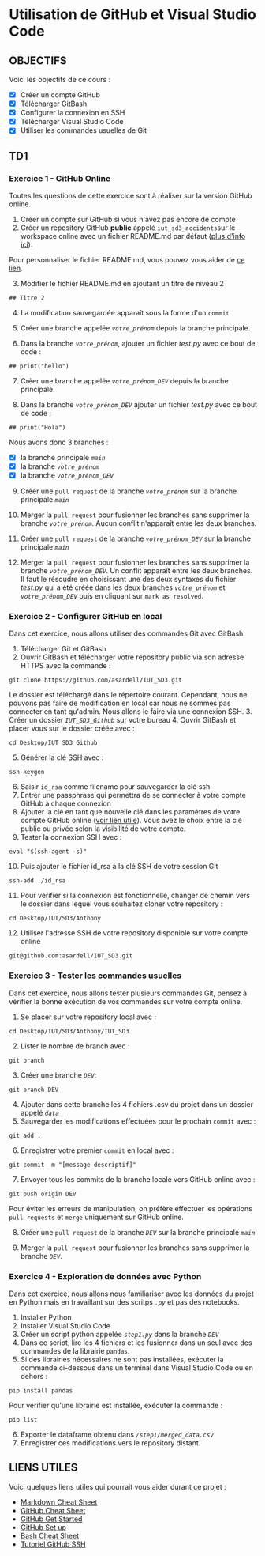 # Utilisation de GitHub et Visual Studio Code

## OBJECTIFS

Voici les objectifs de ce cours :
- [x] Créer un compte GitHub
- [x] Télécharger GitBash
- [x] Configurer la connexion en SSH
- [x] Télécharger Visual Studio Code
- [x] Utiliser les commandes usuelles de Git

## TD1

### Exercice 1 - GitHub Online

Toutes les questions de cette exercice sont à réaliser sur la version GitHub online. 

1. Créer un compte sur GitHub si vous n'avez pas encore de compte
2. Créer un repository GitHub **public** appelé `iut_sd3_accidents`sur le workspace online avec un fichier README.md par défaut ([plus d'info ici](https://docs.github.com/fr/repositories/creating-and-managing-repositories/creating-a-new-repository#creating-a-new-repository-from-the-web-ui)).

Pour personnaliser le fichier README.md, vous pouvez vous aider de [ce lien](https://www.markdownguide.org/cheat-sheet/).

3. Modifier le fichier README.md en ajoutant un titre de niveau 2

```
## Titre 2
```
4. La modification sauvegardée apparaît sous la forme d'un `commit`

5. Créer une branche appelée *`votre_prénom`* depuis la branche principale.

6. Dans la branche *`votre_prénom`*, ajouter un fichier *test.py* avec ce bout de code : 
```
## print("hello")
```

7. Créer une branche appelée *`votre_prénom_DEV`* depuis la branche principale.

8. Dans la branche *`votre_prénom_DEV`* ajouter un fichier *test.py* avec ce bout de code : 
```
## print("Hola")
```
Nous avons donc 3 branches : 

- [x] la branche principale *`main`*
- [x] la branche *`votre_prénom`*
- [x] la branche *`votre_prénom_DEV`*

9. Créer une `pull request` de la branche *`votre_prénom`* sur la branche principale *`main`*

10. Merger la `pull request` pour fusionner les branches sans supprimer la branche *`votre_prénom`*. Aucun conflit n'apparaît entre les deux branches.

11. Créer une `pull request` de la branche *`votre_prénom_DEV`* sur la branche principale *`main`*

12. Merger la `pull request` pour fusionner les branches sans supprimer la branche *`votre_prénom_DEV`*. Un conflit apparaît entre les deux branches. Il faut le résoudre en choisissant une des deux syntaxes du fichier *test.py* qui a été créée dans les deux branches *`votre_prénom`* et *`votre_prénom_DEV`* puis en cliquant sur `mark as resolved`. 

### Exercice 2 - Configurer GitHub en local

Dans cet exercice, nous allons utiliser des commandes Git avec GitBash. 

1. Télécharger Git et GitBash
2. Ouvrir GitBash et télécharger votre repository public via son adresse HTTPS avec la commande :
```
git clone https://github.com/asardell/IUT_SD3.git
```
Le dossier est téléchargé dans le répertoire courant. Cependant, nous ne pouvons pas faire de modification en local car nous ne sommes pas connecter en tant qu'admin. Nous allons le faire via une connexion SSH.
3. Créer un dossier *`IUT_SD3_Github`* sur votre bureau
4. Ouvrir GitBash et placer vous sur le dossier créée avec : 
```
cd Desktop/IUT_SD3_Github
```
5. Générer la clé SSH avec :
```
ssh-keygen
```
6. Saisir `id_rsa` comme filename pour sauvegarder la clé ssh
7. Entrer une passphrase qui permettra de se connecter à votre compte GitHub à chaque connexion
8. Ajouter la clé en tant que nouvelle clé dans les paramètres de votre compte GitHub online ([voir lien utile](https://linuxhint.com/clone-repo-with-ssh-key-in-git/)). Vous avez le choix entre la clé public ou privée selon la visibilité de votre compte.
9. Tester la connexion SSH avec : 
```
eval "$(ssh-agent -s)"
```
10. Puis ajouter le fichier id_rsa à la clé SSH de votre session Git
```
ssh-add ./id_rsa
```
11. Pour vérifier si la connexion est fonctionnelle, changer de chemin vers le dossier dans lequel vous souhaitez cloner votre repository :
```
cd Desktop/IUT/SD3/Anthony
```
12. Utiliser l'adresse SSH de votre repository disponible sur votre compte online
```
git@github.com:asardell/IUT_SD3.git
```

### Exercice 3 - Tester les commandes usuelles

Dans cet exercice, nous allons tester plusieurs commandes Git, pensez à vérifier la bonne exécution de vos commandes sur votre compte online.

1. Se placer sur votre repository local avec :
```
cd Desktop/IUT/SD3/Anthony/IUT_SD3
```
2. Lister le nombre de branch avec : 
```
git branch
```
3. Créer une branche *`DEV`*: 
```
git branch DEV
```
4. Ajouter dans cette branche les 4 fichiers .csv du projet  dans un dossier appelé *`data`*
5. Sauvegarder les modifications effectuées pour le prochain `commit` avec : 
```
git add .
```
6. Enregistrer votre premier `commit` en local avec : 
```
git commit -m "[message descriptif]"
```
7. Envoyer tous les commits de la branche locale vers GitHub online avec : 
```
git push origin DEV
```
 
 Pour éviter les erreurs de manipulation, on préfère effectuer les opérations `pull requests` et `merge` uniquement sur GitHub online.

8. Créer une `pull request` de la branche *`DEV`* sur la branche principale *`main`*

12. Merger la `pull request` pour fusionner les branches sans supprimer la branche *`DEV`*.

### Exercice 4 - Exploration de données avec Python

Dans cet exercice, nous allons nous familiariser avec les données du projet en Python mais en travaillant sur des scritps *`.py`* et pas des notebooks.

1. Installer Python
2. Installer Visual Studio Code
3. Créer un script python appelée *`step1.py`* dans la branche *`DEV`*
4. Dans ce script, lire les 4 fichiers et les fusionner dans un seul avec des commandes de la librairie `pandas`.
5. Si des librairies nécessaires ne sont pas installées, exécuter la commande ci-dessous dans un terminal dans Visual Studio Code ou en dehors : 
```
pip install pandas
```
Pour vérifier qu'une librairie est installée, exécuter la commande : 
```
pip list
```
6. Exporter le dataframe obtenu dans *`/step1/merged_data.csv`*
7. Enregistrer ces modifications vers le repository distant.

## LIENS UTILES

Voici quelques liens utiles qui pourrait vous aider durant ce projet :

- [Markdown Cheat Sheet](https://www.markdownguide.org/cheat-sheet/)
- [GitHub Cheat Sheet](https://training.github.com/downloads/fr/github-git-cheat-sheet.pdf)
- [GitHub Get Started](https://docs.github.com/fr/get-started/quickstart/hello-world)
- [GitHub Set up](https://docs.github.com/fr/get-started/quickstart/set-up-git)
- [Bash Cheat Sheet](https://github.com/RehanSaeed/Bash-Cheat-Sheet)
- [Tutoriel GitHub SSH](https://linuxhint.com/clone-repo-with-ssh-key-in-git/)
